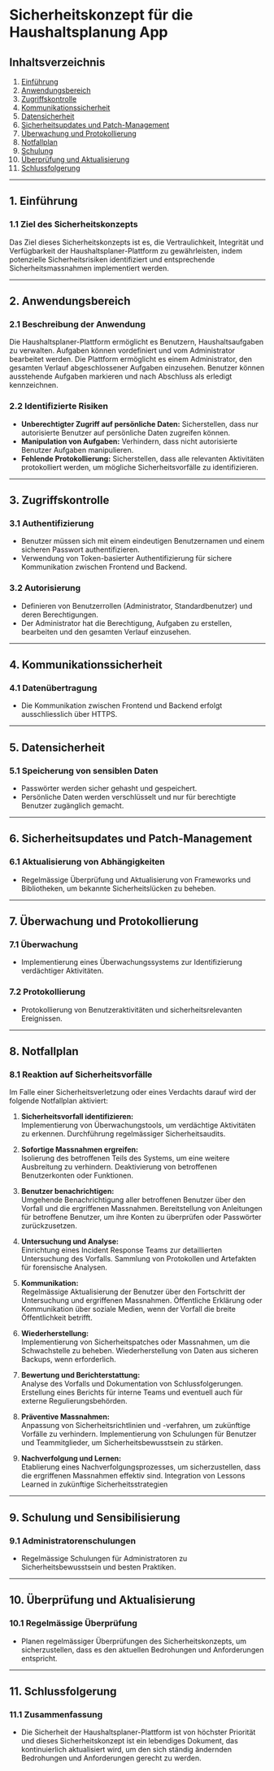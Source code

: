 # Sicherheitskonzept für die Haushaltsplanung App
## Inhaltsverzeichnis
1. [Einführung](#1-einführung)
2. [Anwendungsbereich](#2-anwendungsbereich)
3. [Zugriffskontrolle](#3-zugriffskontrolle)
4. [Kommunikationssicherheit](#4-kommunikationssicherheit)
5. [Datensicherheit](#5-datensicherheit)
6. [Sicherheitsupdates und Patch-Management](#6-sicherheitsupdates-und-patch-management)
7. [Überwachung und Protokollierung](#7-überwachung-und-protokollierung)
8. [Notfallplan](#8-notfallplan)
9. [Schulung](#9-schulung-und-sensibilisierung)
10. [Überprüfung und Aktualisierung](#10-überprüfung-und-aktualisierung)
11. [Schlussfolgerung](#11-schlussfolgerung)

---
## 1. Einführung
### 1.1 Ziel des Sicherheitskonzepts
Das Ziel dieses Sicherheitskonzepts ist es, die Vertraulichkeit, Integrität und Verfügbarkeit der Haushaltsplaner-Plattform zu gewährleisten, indem potenzielle Sicherheitsrisiken identifiziert und entsprechende Sicherheitsmassnahmen implementiert werden.

---
## 2. Anwendungsbereich
### 2.1 Beschreibung der Anwendung
Die Haushaltsplaner-Plattform ermöglicht es Benutzern, Haushaltsaufgaben zu verwalten. Aufgaben können vordefiniert und vom Administrator bearbeitet werden. Die Plattform ermöglicht es einem Administrator, den gesamten Verlauf abgeschlossener Aufgaben einzusehen. Benutzer können ausstehende Aufgaben markieren und nach Abschluss als erledigt kennzeichnen.

### 2.2 Identifizierte Risiken
- __Unberechtigter Zugriff auf persönliche Daten:__ Sicherstellen, dass nur autorisierte Benutzer auf persönliche Daten zugreifen können.
- __Manipulation von Aufgaben:__ Verhindern, dass nicht autorisierte Benutzer Aufgaben manipulieren.
- __Fehlende Protokollierung:__ Sicherstellen, dass alle relevanten Aktivitäten protokolliert werden, um mögliche Sicherheitsvorfälle zu identifizieren.
---
## 3. Zugriffskontrolle
### 3.1 Authentifizierung
- Benutzer müssen sich mit einem eindeutigen Benutzernamen und einem sicheren Passwort authentifizieren.
- Verwendung von Token-basierter Authentifizierung für sichere Kommunikation zwischen Frontend und Backend.

### 3.2 Autorisierung
- Definieren von Benutzerrollen (Administrator, Standardbenutzer) und deren Berechtigungen.
- Der Administrator hat die Berechtigung, Aufgaben zu erstellen, bearbeiten und den gesamten Verlauf einzusehen.

---
## 4. Kommunikationssicherheit
### 4.1 Datenübertragung
- Die Kommunikation zwischen Frontend und Backend erfolgt ausschliesslich über HTTPS.

---
## 5. Datensicherheit
### 5.1 Speicherung von sensiblen Daten
- Passwörter werden sicher gehasht und gespeichert.
- Persönliche Daten werden verschlüsselt und nur für berechtigte Benutzer zugänglich gemacht.

---
## 6. Sicherheitsupdates und Patch-Management
### 6.1 Aktualisierung von Abhängigkeiten
- Regelmässige Überprüfung und Aktualisierung von Frameworks und Bibliotheken, um bekannte Sicherheitslücken zu beheben.

---
## 7. Überwachung und Protokollierung
### 7.1 Überwachung
- Implementierung eines Überwachungssystems zur Identifizierung verdächtiger Aktivitäten.

### 7.2 Protokollierung
- Protokollierung von Benutzeraktivitäten und sicherheitsrelevanten Ereignissen.

---
## 8. Notfallplan
### 8.1 Reaktion auf Sicherheitsvorfälle
Im Falle einer Sicherheitsverletzung oder eines Verdachts darauf wird der folgende Notfallplan aktiviert:

1. __Sicherheitsvorfall identifizieren:__  
Implementierung von Überwachungstools, um verdächtige Aktivitäten zu erkennen.
Durchführung regelmässiger Sicherheitsaudits.

2. __Sofortige Massnahmen ergreifen:__  
Isolierung des betroffenen Teils des Systems, um eine weitere Ausbreitung zu verhindern.
Deaktivierung von betroffenen Benutzerkonten oder Funktionen.

3. __Benutzer benachrichtigen:__  
Umgehende Benachrichtigung aller betroffenen Benutzer über den Vorfall und die ergriffenen Massnahmen.
Bereitstellung von Anleitungen für betroffene Benutzer, um ihre Konten zu überprüfen oder Passwörter zurückzusetzen.

4. __Untersuchung und Analyse:__  
Einrichtung eines Incident Response Teams zur detaillierten Untersuchung des Vorfalls.
Sammlung von Protokollen und Artefakten für forensische Analysen.

5. __Kommunikation:__  
Regelmässige Aktualisierung der Benutzer über den Fortschritt der Untersuchung und ergriffenen Massnahmen.
Öffentliche Erklärung oder Kommunikation über soziale Medien, wenn der Vorfall die breite Öffentlichkeit betrifft.

6. __Wiederherstellung:__  
Implementierung von Sicherheitspatches oder Massnahmen, um die Schwachstelle zu beheben.
Wiederherstellung von Daten aus sicheren Backups, wenn erforderlich.

7. __Bewertung und Berichterstattung:__  
Analyse des Vorfalls und Dokumentation von Schlussfolgerungen.
Erstellung eines Berichts für interne Teams und eventuell auch für externe Regulierungsbehörden.

8. __Präventive Massnahmen:__  
Anpassung von Sicherheitsrichtlinien und -verfahren, um zukünftige Vorfälle zu verhindern.
Implementierung von Schulungen für Benutzer und Teammitglieder, um Sicherheitsbewusstsein zu stärken.

9. __Nachverfolgung und Lernen:__  
Etablierung eines Nachverfolgungsprozesses, um sicherzustellen, dass die ergriffenen Massnahmen effektiv sind.
Integration von Lessons Learned in zukünftige Sicherheitsstrategien

---
## 9. Schulung und Sensibilisierung
### 9.1 Administratorenschulungen
- Regelmässige Schulungen für Administratoren zu Sicherheitsbewusstsein und besten Praktiken.

---
## 10. Überprüfung und Aktualisierung
### 10.1 Regelmässige Überprüfung
- Planen regelmässiger Überprüfungen des Sicherheitskonzepts, um sicherzustellen, dass es den aktuellen Bedrohungen und Anforderungen entspricht.

---
## 11. Schlussfolgerung
### 11.1 Zusammenfassung
- Die Sicherheit der Haushaltsplaner-Plattform ist von höchster Priorität und dieses Sicherheitskonzept ist ein lebendiges Dokument, das kontinuierlich aktualisiert wird, um den sich ständig ändernden Bedrohungen und Anforderungen gerecht zu werden.